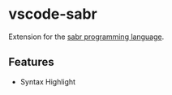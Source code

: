# vscode-sabr
Extension for the [sabr programming language](https://github.com/mhcoma/sabr).

## Features
* Syntax Highlight